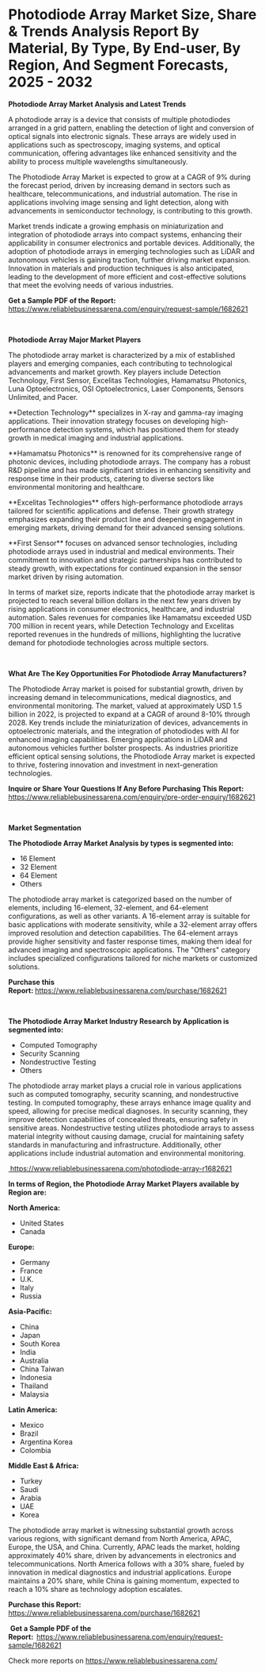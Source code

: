 <p><h1>Photodiode Array Market Size, Share & Trends Analysis Report By Material, By Type, By End-user, By Region, And Segment Forecasts, 2025 - 2032</h1></p><p><strong>Photodiode Array Market Analysis and Latest Trends</strong></p>
<p><p>A photodiode array is a device that consists of multiple photodiodes arranged in a grid pattern, enabling the detection of light and conversion of optical signals into electronic signals. These arrays are widely used in applications such as spectroscopy, imaging systems, and optical communication, offering advantages like enhanced sensitivity and the ability to process multiple wavelengths simultaneously.</p><p>The Photodiode Array Market is expected to grow at a CAGR of 9% during the forecast period, driven by increasing demand in sectors such as healthcare, telecommunications, and industrial automation. The rise in applications involving image sensing and light detection, along with advancements in semiconductor technology, is contributing to this growth. </p><p>Market trends indicate a growing emphasis on miniaturization and integration of photodiode arrays into compact systems, enhancing their applicability in consumer electronics and portable devices. Additionally, the adoption of photodiode arrays in emerging technologies such as LiDAR and autonomous vehicles is gaining traction, further driving market expansion. Innovation in materials and production techniques is also anticipated, leading to the development of more efficient and cost-effective solutions that meet the evolving needs of various industries.</p></p>
<p><strong>Get a Sample PDF of the Report:&nbsp;</strong> <a href="https://www.reliablebusinessarena.com/enquiry/request-sample/1682621?utm_campaign=3017&utm_medium=2&utm_source=Github&utm_content=ia&utm_term=26032025&utm_id=photodiode-array">https://www.reliablebusinessarena.com/enquiry/request-sample/1682621</a></p>
<p>&nbsp;</p>
<p><strong>Photodiode Array Major Market Players</strong></p>
<p><p>The photodiode array market is characterized by a mix of established players and emerging companies, each contributing to technological advancements and market growth. Key players include Detection Technology, First Sensor, Excelitas Technologies, Hamamatsu Photonics, Luna Optoelectronics, OSI Optoelectronics, Laser Components, Sensors Unlimited, and Pacer.</p><p>**Detection Technology** specializes in X-ray and gamma-ray imaging applications. Their innovation strategy focuses on developing high-performance detection systems, which has positioned them for steady growth in medical imaging and industrial applications.</p><p>**Hamamatsu Photonics** is renowned for its comprehensive range of photonic devices, including photodiode arrays. The company has a robust R&D pipeline and has made significant strides in enhancing sensitivity and response time in their products, catering to diverse sectors like environmental monitoring and healthcare.</p><p>**Excelitas Technologies** offers high-performance photodiode arrays tailored for scientific applications and defense. Their growth strategy emphasizes expanding their product line and deepening engagement in emerging markets, driving demand for their advanced sensing solutions.</p><p>**First Sensor** focuses on advanced sensor technologies, including photodiode arrays used in industrial and medical environments. Their commitment to innovation and strategic partnerships has contributed to steady growth, with expectations for continued expansion in the sensor market driven by rising automation.</p><p>In terms of market size, reports indicate that the photodiode array market is projected to reach several billion dollars in the next few years driven by rising applications in consumer electronics, healthcare, and industrial automation. Sales revenues for companies like Hamamatsu exceeded USD 700 million in recent years, while Detection Technology and Excelitas reported revenues in the hundreds of millions, highlighting the lucrative demand for photodiode technologies across multiple sectors.</p></p>
<p>&nbsp;</p>
<p><strong>What Are The Key Opportunities For Photodiode Array Manufacturers?</strong></p>
<p><p>The Photodiode Array market is poised for substantial growth, driven by increasing demand in telecommunications, medical diagnostics, and environmental monitoring. The market, valued at approximately USD 1.5 billion in 2022, is projected to expand at a CAGR of around 8-10% through 2028. Key trends include the miniaturization of devices, advancements in optoelectronic materials, and the integration of photodiodes with AI for enhanced imaging capabilities. Emerging applications in LiDAR and autonomous vehicles further bolster prospects. As industries prioritize efficient optical sensing solutions, the Photodiode Array market is expected to thrive, fostering innovation and investment in next-generation technologies.</p></p>
<p><strong>Inquire or Share Your Questions If Any Before Purchasing This Report:</strong> <a href="https://www.reliablebusinessarena.com/enquiry/pre-order-enquiry/1682621?utm_campaign=3017&utm_medium=2&utm_source=Github&utm_content=ia&utm_term=26032025&utm_id=photodiode-array">https://www.reliablebusinessarena.com/enquiry/pre-order-enquiry/1682621</a></p>
<p>&nbsp;</p>
<p><strong>Market Segmentation</strong></p>
<p><strong>The Photodiode Array Market Analysis by types is segmented into:</strong></p>
<p><ul><li>16 Element</li><li>32 Element</li><li>64 Element</li><li>Others</li></ul></p>
<p><p>The photodiode array market is categorized based on the number of elements, including 16-element, 32-element, and 64-element configurations, as well as other variants. A 16-element array is suitable for basic applications with moderate sensitivity, while a 32-element array offers improved resolution and detection capabilities. The 64-element arrays provide higher sensitivity and faster response times, making them ideal for advanced imaging and spectroscopic applications. The "Others" category includes specialized configurations tailored for niche markets or customized solutions.</p></p>
<p><strong>Purchase this Report:&nbsp;</strong><a href="https://www.reliablebusinessarena.com/purchase/1682621?utm_campaign=3017&utm_medium=2&utm_source=Github&utm_content=ia&utm_term=26032025&utm_id=photodiode-array">https://www.reliablebusinessarena.com/purchase/1682621</a></p>
<p>&nbsp;</p>
<p><strong>The Photodiode Array Market Industry Research by Application is segmented into:</strong></p>
<p><ul><li>Computed Tomography</li><li>Security Scanning</li><li>Nondestructive Testing</li><li>Others</li></ul></p>
<p><p>The photodiode array market plays a crucial role in various applications such as computed tomography, security scanning, and nondestructive testing. In computed tomography, these arrays enhance image quality and speed, allowing for precise medical diagnoses. In security scanning, they improve detection capabilities of concealed threats, ensuring safety in sensitive areas. Nondestructive testing utilizes photodiode arrays to assess material integrity without causing damage, crucial for maintaining safety standards in manufacturing and infrastructure. Additionally, other applications include industrial automation and environmental monitoring.</p></p>
<p><a href="https://www.reliablebusinessarena.com/photodiode-array-r1682621?utm_campaign=3017&utm_medium=2&utm_source=Github&utm_content=ia&utm_term=26032025&utm_id=photodiode-array">&nbsp;https://www.reliablebusinessarena.com/photodiode-array-r1682621</a></p>
<p><strong>In terms of Region, the Photodiode Array Market Players available by Region are:</strong></p>
<p>
    <p> <strong> North America: </strong>
        <ul>
            <li>United States</li>
            <li>Canada</li>
        </ul>
        </p> 
    <p> <strong> Europe: </strong>
        <ul>
            <li>Germany</li>
            <li>France</li>
            <li>U.K.</li>
            <li>Italy</li>
            <li>Russia</li>
        </ul>
        </p> 
    <p> <strong> Asia-Pacific: </strong>
        <ul>
            <li>China</li>
            <li>Japan</li>
            <li>South Korea</li>
            <li>India</li>
            <li>Australia</li>
            <li>China Taiwan</li>
            <li>Indonesia</li>
            <li>Thailand</li>
            <li>Malaysia</li>
        </ul>
        </p> 
    <p> <strong> Latin America: </strong>
        <ul>
            <li>Mexico</li>
            <li>Brazil</li>
            <li>Argentina Korea</li>
            <li>Colombia</li>
        </ul>
        </p> 
    <p> <strong> Middle East & Africa: </strong>
        <ul>
            <li>Turkey</li>
            <li>Saudi</li>
            <li>Arabia</li>
            <li>UAE</li>
            <li>Korea</li>
        </ul>
    </p>
    </p>
<p><p>The photodiode array market is witnessing substantial growth across various regions, with significant demand from North America, APAC, Europe, the USA, and China. Currently, APAC leads the market, holding approximately 40% share, driven by advancements in electronics and telecommunications. North America follows with a 30% share, fueled by innovation in medical diagnostics and industrial applications. Europe maintains a 20% share, while China is gaining momentum, expected to reach a 10% share as technology adoption escalates.</p></p>
<p><strong>Purchase this Report: </strong><a href="https://www.reliablebusinessarena.com/purchase/1682621?utm_campaign=3017&utm_medium=2&utm_source=Github&utm_content=ia&utm_term=26032025&utm_id=photodiode-array">https://www.reliablebusinessarena.com/purchase/1682621</a></p>
<p>&nbsp;<strong>Get a Sample PDF of the Report:&nbsp;&nbsp;</strong><a href="https://www.reliablebusinessarena.com/enquiry/request-sample/1682621?utm_campaign=3017&utm_medium=2&utm_source=Github&utm_content=ia&utm_term=26032025&utm_id=photodiode-array">https://www.reliablebusinessarena.com/enquiry/request-sample/1682621</a></p>
<p><strong></strong></p>
<p>Check more reports on <a href="https://www.reliablebusinessarena.com/?utm_campaign=3017&utm_medium=2&utm_source=Github&utm_content=ia&utm_term=26032025&utm_id=photodiode-array">https://www.reliablebusinessarena.com/</a></p>